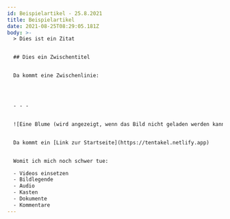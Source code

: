 ```yaml
---
id: Beispielartikel - 25.8.2021
title: Beispielartikel
date: 2021-08-25T08:29:05.181Z
body: >-
  > Dies ist ein Zitat


  ## Dies ein Zwischentitel


  Da kommt eine Zwischenlinie:




  - - -


  ![Eine Blume (wird angezeigt, wenn das Bild nicht geladen werden kann)](uploads/blume.png "Das wird angezeigt, wenn die Maus über dem Bild \"schwebt\"")


  Da kommt ein [Link zur Startseite](https://tentakel.netlify.app)


  Womit ich mich noch schwer tue:

  - Videos einsetzen
  - Bildlegende
  - Audio
  - Kasten
  - Dokumente
  - Kommentare
---
```

